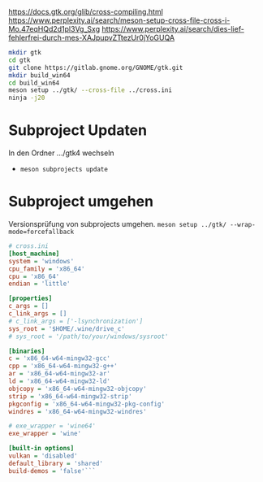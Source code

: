 https://docs.gtk.org/glib/cross-compiling.html
https://www.perplexity.ai/search/meson-setup-cross-file-cross-i-Mo.47eqHQd2d1pl3Vg_Sxg
https://www.perplexity.ai/search/dies-lief-fehlerfrei-durch-mes-XAJpupvZTtezUr0jYoGUQA

```bash
mkdir gtk
cd gtk
git clone https://gitlab.gnome.org/GNOME/gtk.git
mkdir build_win64
cd build_win64
meson setup ../gtk/ --cross-file ../cross.ini
ninja -j20
```

# Subproject Updaten
In den Ordner .../gtk4 wechseln
- `meson subprojects update`

# Subproject umgehen
Versionsprüfung von subprojects umgehen.
`meson setup ../gtk/ --wrap-mode=forcefallback`




```ini
# cross.ini
[host_machine]
system = 'windows'
cpu_family = 'x86_64'
cpu = 'x86_64'
endian = 'little'

[properties]
c_args = []
c_link_args = []
# c_link_args = ['-lsynchronization']
sys_root = '$HOME/.wine/drive_c'
# sys_root = '/path/to/your/windows/sysroot'

[binaries]
c = 'x86_64-w64-mingw32-gcc'
cpp = 'x86_64-w64-mingw32-g++'
ar = 'x86_64-w64-mingw32-ar'
ld = 'x86_64-w64-mingw32-ld'
objcopy = 'x86_64-w64-mingw32-objcopy'
strip = 'x86_64-w64-mingw32-strip'
pkgconfig = 'x86_64-w64-mingw32-pkg-config'
windres = 'x86_64-w64-mingw32-windres'

# exe_wrapper = 'wine64'
exe_wrapper = 'wine'

[built-in options]
vulkan = 'disabled'
default_library = 'shared'
build-demos = 'false'```
```

